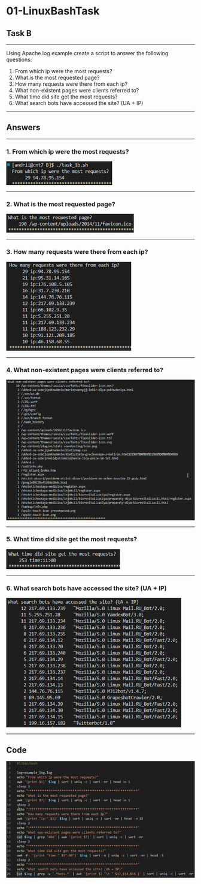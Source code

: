 # 01-LinuxBashTask

## Task B

***
Using Apache log example create a script to answer the following questions:

1. From which ip were the most requests?
2. What is the most requested page?
3. How many requests were there from each ip?
4. What non-existent pages were clients referred to?
5. What time did site get the most requests?
6. What search bots have accessed the site? (UA + IP)

***

## Answers

***

### 1. From which ip were the most requests?

![1.PNG](./img/b1.PNG)
***

### 2. What is the most requested page?

![2.PNG](./img/b2.PNG)
***

### 3. How many requests were there from each ip?

![3.PNG](./img/b3.PNG)
***

### 4. What non-existent pages were clients referred to?

![4.PNG](./img/b4.PNG)
***

### 5. What time did site get the most requests?

![5.PNG](./img/b5.PNG)
***

### 6. What search bots have accessed the site? (UA + IP)

![6.PNG](./img/b6.PNG)
***

## Code

![script.PNG](./img/script.PNG)
